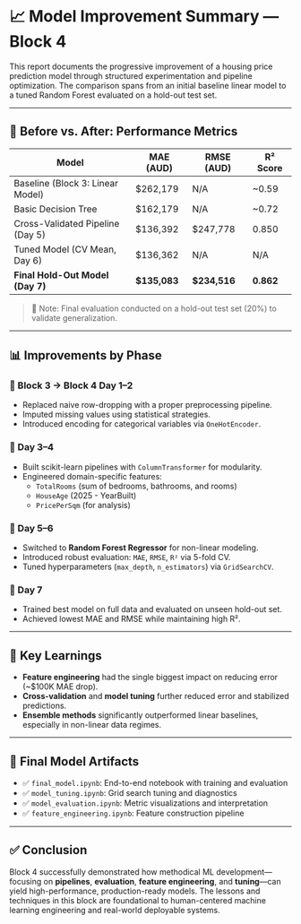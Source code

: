# 📈 Model Improvement Summary — Block 4

This report documents the progressive improvement of a housing price prediction model through structured experimentation and pipeline optimization. The comparison spans from an initial baseline linear model to a tuned Random Forest evaluated on a hold-out test set.

---

## 🔁 Before vs. After: Performance Metrics

| Model                               | MAE (AUD)     | RMSE (AUD)    | R² Score |
|------------------------------------|---------------|---------------|----------|
| Baseline (Block 3: Linear Model)   | \$262,179     | N/A           | ~0.59    |
| Basic Decision Tree                | \$162,179     | N/A           | ~0.72    |
| Cross-Validated Pipeline (Day 5)   | \$136,392     | \$247,778     | 0.850    |
| Tuned Model (CV Mean, Day 6)       | \$136,362     | N/A           | N/A      |
| **Final Hold-Out Model (Day 7)**   | **\$135,083** | **\$234,516** | **0.862** |

> 📌 Note: Final evaluation conducted on a hold-out test set (20%) to validate generalization.

---

## 📊 Improvements by Phase

### 📌 Block 3 → Block 4 Day 1–2
- Replaced naive row-dropping with a proper preprocessing pipeline.
- Imputed missing values using statistical strategies.
- Introduced encoding for categorical variables via `OneHotEncoder`.

### 📌 Day 3–4
- Built scikit-learn pipelines with `ColumnTransformer` for modularity.
- Engineered domain-specific features:
  - `TotalRooms` (sum of bedrooms, bathrooms, and rooms)
  - `HouseAge` (2025 - YearBuilt)
  - `PricePerSqm` (for analysis)

### 📌 Day 5–6
- Switched to **Random Forest Regressor** for non-linear modeling.
- Introduced robust evaluation: `MAE`, `RMSE`, `R²` via 5-fold CV.
- Tuned hyperparameters (`max_depth`, `n_estimators`) via `GridSearchCV`.

### 📌 Day 7
- Trained best model on full data and evaluated on unseen hold-out set.
- Achieved lowest MAE and RMSE while maintaining high R².

---

## 🧠 Key Learnings

- **Feature engineering** had the single biggest impact on reducing error (~\$100K MAE drop).
- **Cross-validation** and **model tuning** further reduced error and stabilized predictions.
- **Ensemble methods** significantly outperformed linear baselines, especially in non-linear data regimes.

---

## 🧰 Final Model Artifacts

- ✅ `final_model.ipynb`: End-to-end notebook with training and evaluation
- ✅ `model_tuning.ipynb`: Grid search tuning and diagnostics
- ✅ `model_evaluation.ipynb`: Metric visualizations and interpretation
- ✅ `feature_engineering.ipynb`: Feature construction pipeline

---

## ✅ Conclusion

Block 4 successfully demonstrated how methodical ML development—focusing on **pipelines**, **evaluation**, **feature engineering**, and **tuning**—can yield high-performance, production-ready models. The lessons and techniques in this block are foundational to human-centered machine learning engineering and real-world deployable systems.